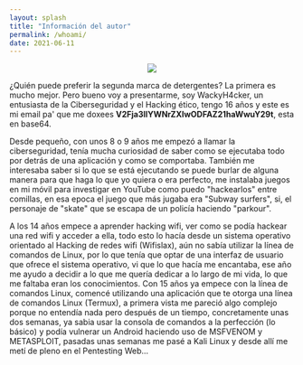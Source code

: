 ```yaml
---
layout: splash
title: "Información del autor"
permalink: /whoami/
date: 2021-06-11
---
```


<p align="center">
<img src="https://user-images.githubusercontent.com/69093629/121718793-f95d6800-cae2-11eb-91c8-3482dc4863f1.png">
</p>

¿Quién puede preferir la segunda marca de detergentes? La primera es mucho mejor. Pero bueno voy a presentarme, soy WackyH4cker, un entusiasta de la Ciberseguridad y el Hacking ético, tengo 16 años y este es mi email pa' que me doxees **V2Fja3lIYWNrZXIwODFAZ21haWwuY29t**, esta en base64.

Desde pequeño, con unos 8 o 9 años me empezó a llamar la ciberseguridad, tenía mucha curiosidad de saber como se ejecutaba todo por detrás de una aplicación y como se comportaba. También me interesaba saber si lo que se está ejecutando se puede burlar de alguna manera para que haga lo que yo quiera o era perfecto, me instalaba juegos en mi móvil para investigar en YouTube como puedo "hackearlos" entre comillas, en esa epoca el juego que más jugaba era "Subway surfers", si, el personaje de "skate" que se escapa de un policía haciendo "parkour".

A los 14 años empece a aprender hacking wifi, ver como se podía hackear una red wifi y acceder a ella, todo esto lo hacía desde un sistema operativo orientado al Hacking de redes wifi (Wifislax), aún no sabía utilizar la línea de comandos de Linux, por lo que tenía que optar de una interfaz de usuario que ofrece el sistema operativo, vi que lo que hacía me encantaba, ese año me ayudo a decidir a lo que me quería dedicar a lo largo de mi vida, lo que me faltaba eran los conocimientos. Con 15 años ya empece con la línea de comandos Linux, comencé utilizando una aplicación que te otorga una línea de comandos Linux (Termux), a primera vista me pareció algo complejo porque no entendía nada pero después de un tiempo, concretamente unas dos semanas, ya sabia usar la consola de comandos a la perfección (lo básico) y podía vulnerar un Android haciendo uso de MSFVENOM y METASPLOIT, pasadas unas semanas me pasé a Kali Linux y desde allí me metí de pleno en el Pentesting Web...
